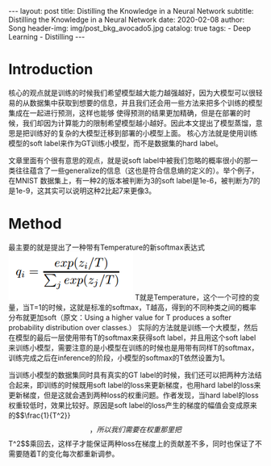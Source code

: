 <head>
    <script src="https://cdn.mathjax.org/mathjax/latest/MathJax.js?config=TeX-AMS-MML_HTMLorMML" type="text/javascript"></script>
    <script type="text/x-mathjax-config">
        MathJax.Hub.Config({
            tex2jax: {
            skipTags: ['script', 'noscript', 'style', 'textarea', 'pre'],
            inlineMath: [['$','$']]
            }
        });
    </script>
</head>
---
layout:     post
title:      Distilling the Knowledge in a Neural Network
subtitle:   Distilling the Knowledge in a Neural Network
date:       2020-02-08
author:     Song
header-img: img/post_bkg_avocado5.jpg
catalog: true
tags:
    - Deep Learning
    - Distilling
---

# Introduction
核心的观点就是训练的时候我们希望模型越大能力越强越好，因为大模型可以很轻易的从数据集中获取到想要的信息，并且我们还会用一些方法来把多个训练的模型集成在一起进行预测，这样也能够
使得预测的结果更加精确，但是在部署的时候，我们却因为计算能力的限制希望模型越小越好。因此本文提出了模型蒸馏，意思是把训练好的复杂的大模型迁移到部署的小模型上面。
核心方法就是使用训练模型的soft label来作为GT训练小模型，而不是数据集的hard label。

文章里面有个很有意思的观点，就是说soft label中被我们忽略的概率很小的那一类往往蕴含了一些generalize的信息（这也是符合信息熵的定义的）。举个例子，在MNIST
数据集上，有一种2的版本被判断为3的soft label是1e-6，被判断为7的是1e-9，这其实可以说明这种2比起7来更像3。

# Method
最主要的就是提出了一种带有Temperature的新softmax表达式
![](/img/distill/softmax.png)
T就是Temperature，这个一个可控的变量，当T=1的时候，这就是标准的softmax，T越高，得到的不同种类之间的概率分布就更加soft（原文：Using a higher value for T produces a softer
probability distribution over classes.）
实际的方法就是训练一个大模型，然后在模型的最后一层使用带有T的softmax来获得soft label，并且用这个soft label来训练小模型，需要注意的是小模型在训练的时候也是用带有同样T的softmax，训练完成之后在inference的阶段，小模型的softmax的T依然设置为1。

当训练小模型的数据集同时具有真实的GT label的时候，我们还可以把两种方法结合起来，即训练的时候既用soft label的loss来更新梯度，也用hard label的loss来更新梯度，但是这就会遇到两种loss的权重问题。作者发现，当hard label的loss权重较低时，效果比较好。原因是soft label的loss产生的梯度的幅值会变成原来的$$\frac{1}{T^2}}$$，所以我们需要在权重那里把$$T^2$$乘回去，这样子才能保证两种loss在梯度上的贡献差不多，同时也保证了不需要随着T的变化每次都重新调参。
